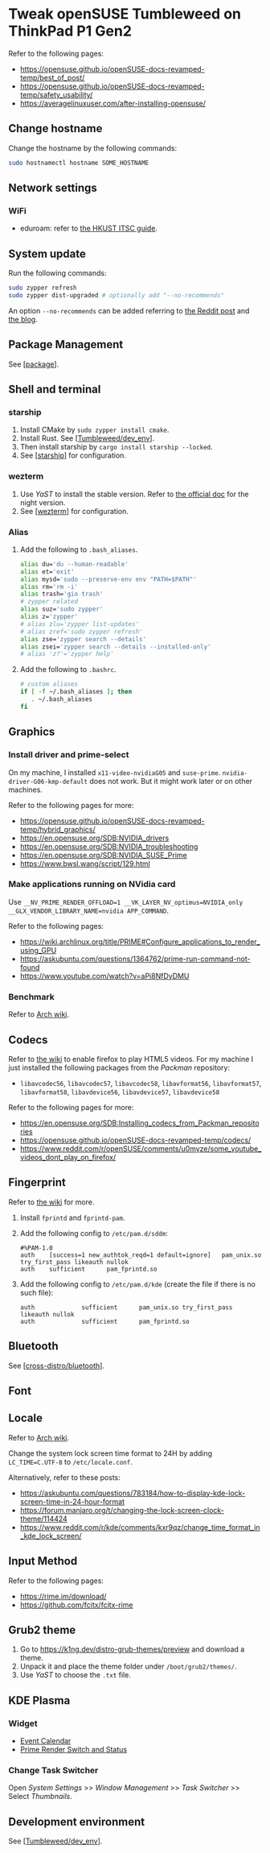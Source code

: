 # Tweak openSUSE Tumbleweed on ThinkPad P1 Gen2

Refer to the following pages:

- https://opensuse.github.io/openSUSE-docs-revamped-temp/best_of_post/
- https://opensuse.github.io/openSUSE-docs-revamped-temp/safety_usability/
- https://averagelinuxuser.com/after-installing-opensuse/

## Change hostname

Change the hostname by the following commands:

```bash
sudo hostnamectl hostname SOME_HOSTNAME
```

## Network settings

### WiFi

- eduroam: refer to [the HKUST ITSC guide]( https://itsc.hkust.edu.hk/services/general-it-services/wifi/wi-fi-services/configuration-eduroam ).

## System update

Run the following commands:

```bash
sudo zypper refresh
sudo zypper dist-upgraded # optionally add "--no-recommends"
```

An option `--no-recommends` can be added referring to [the Reddit post]( https://www.reddit.com/r/openSUSE/comments/10rnrnu/zypper_keeps_installing_kde_games_on_update_how/ ) and [the blog]( https://linuxkamarada.com/en/2021/04/07/what-are-recommended-packages-and-how-to-install-them-on-opensuse/ ).

## Package Management

See [[package]].

## Shell and terminal

### starship

1. Install CMake by `sudo zypper install cmake`.
2. Install Rust. See [[Tumbleweed/dev_env]].
3. Then install starship by `cargo install starship --locked`.
4. See [[starship]] for configuration.

### wezterm

1. Use *YaST* to install the stable version. Refer to [the official doc]( https://wezfurlong.org/wezterm/install/linux.html#installing-on-fedora-and-rpm-based-systems ) for the night version.
2. See [[wezterm]] for configuration.

### Alias

1. Add the following to `.bash_aliases`.

   ```bash
   alias du='du --human-readable'
   alias et='exit'
   alias mysd='sudo --preserve-env env "PATH=$PATH"'
   alias rm='rm -i'
   alias trash='gio trash'
   # zypper related
   alias suz='sudo zypper'
   alias z='zypper'
   # alias zlu='zypper list-updates'
   # alias zref='sudo zypper refresh'
   alias zse='zypper search --details'
   alias zsei='zypper search --details --installed-only'
   # alias 'z?'='zypper help'
   ```

2. Add the following to `.bashrc`.

   ```bash
   # custom aliases
   if [ -f ~/.bash_aliases ]; then
      . ~/.bash_aliases
   fi
   ```

## Graphics

### Install driver and prime-select

On my machine, I installed `x11-video-nvidiaG05` and `suse-prime`. `nvidia-driver-G06-kmp-default` does not work. But it might work later or on other machines.

Refer to the following pages for more:

- https://opensuse.github.io/openSUSE-docs-revamped-temp/hybrid_graphics/
- https://en.opensuse.org/SDB:NVIDIA_drivers
- https://en.opensuse.org/SDB:NVIDIA_troubleshooting
- https://en.opensuse.org/SDB:NVIDIA_SUSE_Prime
- https://www.bwsl.wang/script/129.html

### Make applications running on NVidia card

Use `__NV_PRIME_RENDER_OFFLOAD=1 __VK_LAYER_NV_optimus=NVIDIA_only __GLX_VENDOR_LIBRARY_NAME=nvidia APP_COMMAND`.

Refer to the following pages:

- https://wiki.archlinux.org/title/PRIME#Configure_applications_to_render_using_GPU
- https://askubuntu.com/questions/1364762/prime-run-command-not-found
- https://www.youtube.com/watch?v=aPi8NfDyDMU

### Benchmark

Refer to [Arch wiki]( https://wiki.archlinux.org/title/benchmarking#Graphics ).

## Codecs

Refer to [the wiki]( https://en.opensuse.org/SDB:Firefox_MP4/H.264_Video_Support ) to enable firefox to play HTML5 videos. For my machine I just installed the following packages from the *Packman* repository:

- `libavcodec56`, `libavcodec57`, `libavcodec58`, `libavformat56`, `libavformat57`, `libavformat58`, `libavdevice56`, `libavdevice57`, `libavdevice58`

Refer to the following pages for more:

- https://en.opensuse.org/SDB:Installing_codecs_from_Packman_repositories
- https://opensuse.github.io/openSUSE-docs-revamped-temp/codecs/
- https://www.reddit.com/r/openSUSE/comments/u0myze/some_youtube_videos_dont_play_on_firefox/

## Fingerprint

Refer to [the wiki]( https://en.opensuse.org/SDB:Using_fingerprint_authentication ) for more.

1. Install `fprintd` and `fprintd-pam`.
2. Add the following config to `/etc/pam.d/sddm`:

   ```text
   #%PAM-1.0
   auth    [success=1 new_authtok_reqd=1 default=ignore]   pam_unix.so try_first_pass likeauth nullok
   auth    sufficient      pam_fprintd.so
   ```

3. Add the following config to `/etc/pam.d/kde` (create the file if there is no such file):

   ```text
   auth 			sufficient  	pam_unix.so try_first_pass likeauth nullok
   auth 			sufficient  	pam_fprintd.so
   ```

## Bluetooth

See [[cross-distro/bluetooth]].

## Font

<!-- TODO -->

## Locale

Refer to [Arch wiki]( https://wiki.archlinux.org/title/Locale ).

Change the system lock screen time format to 24H by adding `LC_TIME=C.UTF-8` to `/etc/locale.conf`.

Alternatively, refer to these posts:

- https://askubuntu.com/questions/783184/how-to-display-kde-lock-screen-time-in-24-hour-format
- https://forum.manjaro.org/t/changing-the-lock-screen-clock-theme/114424
- https://www.reddit.com/r/kde/comments/kxr9qz/change_time_format_in_kde_lock_screen/

## Input Method

<!-- TODO -->

Refer to the following pages:

- https://rime.im/download/
- https://github.com/fcitx/fcitx-rime

## Grub2 theme

1. Go to https://k1ng.dev/distro-grub-themes/preview and download a theme.
2. Unpack it and place the theme folder under `/boot/grub2/themes/`.
3. Use *YaST* to choose the `.txt` file.

## KDE Plasma

### Widget

- [Event Calendar]( https://store.kde.org/p/998901 )
- [Prime Render Switch and Status]( https://store.kde.org/p/1425330 )

### Change Task Switcher

Open *System Settings* >> *Window Management* >> *Task Switcher* >> Select *Thumbnails*.

## Development environment

See [[Tumbleweed/dev_env]].

[//begin]: # "Autogenerated link references for markdown compatibility"
[package]: package.md "Package Management"
[Tumbleweed/dev_env]: dev_env.md "Development Environment"
[starship]: ../../../cross-platform/starship.md "Starship Config"
[wezterm]: ../../../cross-platform/wezterm.md "Wezterm Config"
[cross-distro/bluetooth]: ../../cross-distro/bluetooth.md "Use the Same Bluetooth Device on Linux and Windows Dual Boot System"
[//end]: # "Autogenerated link references"
